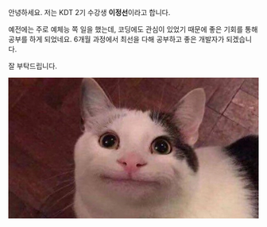 
안녕하세요. 저는 KDT 2기 수강생 **이정선**이라고 합니다.

예전에는 주로 예체능 쪽 일을 했는데, 코딩에도 관심이 있었기 때문에 좋은 기회를 통해 공부를 하게 되었네요.
6개월 과정에서 최선을 다해 공부하고 좋은 개발자가 되겠습니다.

잘 부탁드립니다.

![1](cat.jpg)
